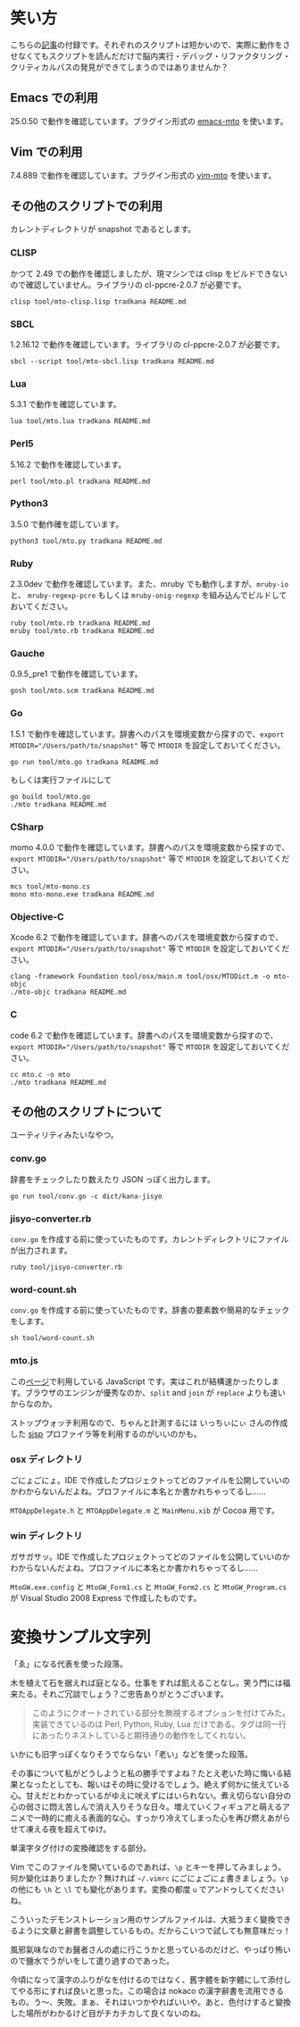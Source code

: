# 笑い方
こちらの[記事](http://sci.hateblo.jp/entry/Benchmarking2)の付録です。それぞれのスクリプトは短かいので、実際に動作をさせなくてもスクリプトを読んだだけで脳内実行・デバッグ・リファクタリング・クリティカルパスの発見ができてしまうのではありませんか？

## Emacs での利用
25.0.50 で動作を確認しています。ブラグイン形式の [emacs-mto](http://github.com/nakinor/emacs-mto) を使います。

## Vim での利用
7.4.889 で動作を確認しています。ブラグイン形式の [vim-mto](http://github.com/nakinor/vim-mto) を使います。

## その他のスクリプトでの利用
カレントディレクトリが snapshot であるとします。

### CLISP
かつて 2.49 での動作を確認しましたが、現マシンでは clisp をビルドできないので確認していません。ライブラリの cl-ppcre-2.0.7 が必要です。

    clisp tool/mto-clisp.lisp tradkana README.md

### SBCL
1.2.16.12 で動作を確認しています。ライブラリの cl-ppcre-2.0.7 が必要です。

    sbcl --script tool/mto-sbcl.lisp tradkana README.md

### Lua
5.3.1 で動作を確認しています。

    lua tool/mto.lua tradkana README.md

### Perl5
5.16.2 で動作を確認しています。

    perl tool/mto.pl tradkana README.md

### Python3
3.5.0 で動作確を認しています。

    python3 tool/mto.py tradkana README.md

### Ruby
2.3.0dev で動作を確認しています。また、mruby でも動作しますが、`mruby-io` と、 `mruby-regexp-pcre` もしくは `mruby-onig-regexp` を組み込んでビルドしておいてください。

    ruby tool/mto.rb tradkana README.md
    mruby tool/mto.rb tradkana README.md

### Gauche
0.9.5_pre1 で動作を確認しています。

    gosh tool/mto.scm tradkana README.md

### Go
1.5.1 で動作を確認しています。辞書へのパスを環境変数から探すので、`export MTODIR="/Users/path/to/snapshot"` 等で `MTODIR` を設定しておいてください。

    go run tool/mto.go tradkana README.md

もしくは実行ファイルにして

    go build tool/mto.go
    ./mto tradkana README.md

### CSharp
momo 4.0.0 で動作を確認しています。辞書へのパスを環境変数から探すので、`export MTODIR="/Users/path/to/snapshot"` 等で `MTODIR` を設定しておいてください。

    mcs tool/mto-mono.cs
    mono mto-mono.exe tradkana README.md

### Objective-C
Xcode 6.2 で動作を確認しています。辞書へのパスを環境変数から探すので、`export MTODIR="/Users/path/to/snapshot"` 等で `MTODIR` を設定しておいてください。

    clang -framework Foundation tool/osx/main.m tool/osx/MTODict.m -o mto-objc
    ./mto-objc tradkana README.md

### C
code 6.2 で動作を確認しています。辞書へのパスを環境変数から探すので、`export MTODIR="/Users/path/to/snapshot"` 等で `MTODIR` を設定しておいてください。

    cc mto.c -o mto
    ./mto tradkana README.md

## その他のスクリプトについて
ユーティリティみたいなやつ。

### conv.go
辞書をチェックしたり数えたり JSON っぽく出力します。

    go run tool/conv.go -c dict/kana-jisyo

### jisyo-converter.rb
`conv.go` を作成する前に使っていたものです。カレントディレクトリにファイルが出力されます。

    ruby tool/jisyo-converter.rb

### word-count.sh
`conv.go` を作成する前に使っていたものです。辞書の要素数や簡易的なチェックをします。

    sh tool/word-count.sh

### mto.js
この[ページ](http://github.com/nakinor/mto)で利用している JavaScript です。実はこれが結構速かったりします。ブラウザのエンジンが優秀なのか、`split` and `join` が `replace` よりも速いからなのか。

ストップウォッチ利用なので、ちゃんと計測するには いっちぃにぃ さんの作成した [sjsp](https://github.com/itchyny/sjsp) プロファイラ等を利用するのがいいのかも。

### osx ディレクトリ
ごにょごにょ。IDE で作成したプロジェクトってどのファイルを公開していいのかわからないんだよね。プロファイルに本名とか書かれちゃってるし……

`MTOAppDelegate.h` と `MTOAppDelegate.m` と `MainMenu.xib` が Cocoa 用です。

### win ディレクトリ
ガサガサッ。IDE で作成したプロジェクトってどのファイルを公開していいのかわからないんだよね。プロファイルに本名とか書かれちゃってるし……

`MtoGW.exe.config` と `MtoGW_Form1.cs` と `MtoGW_Form2.cs` と `MtoGW_Program.cs` が Visual Studio 2008 Express で作成したものです。

# 変換サンプル文字列
「ゑ」になる代表を使った段落。

木を植えて石を据えれば庭となる。仕事をすれば飢えることなし。笑う門には福来たる。それご冗談でしょう？ご忠告ありがとうございます。

<blockquote>
このようにクオートされている部分を無視するオプションを付けてみた。実装できているのは Perl, Python, Ruby, Lua だけである。タグは同一行にあったりネストしていると期待通りの動作をしてくれない。
</blockquote>

いかにも旧字っぽくなりそうでならない「老い」などを使った段落。

その事について私がどうしようと私の勝手ですよね？たとえ老いた時に悔いる結果となったとしても、報いはその時に受けるでしょう。絶えず何かに怯えている心。甘えだとわかっているがゆえに吠えずにはいられない。煮え切らない自分の心の弱さに悶え苦しんで消え入りそうな日々。増えていくフィギュアと萌えるアニメで一時的に癒える表面的な心。すっかり冷えてしまった心を再び燃えあがらせて凍える夜を超えてゆけ。

単漢字タグ付けの変換確認をする部分。

Vim でこのファイルを開いているのであれば、`\p` とキーを押してみましょう。何か變化はありましたか？無ければ `~/.vimrc` にごにょごにょ書きましょう。`\p` の他にも `\h` と `\l` でも變化があります。変換の都度 `u` でアンドゥしてくださいね。

こういったデモンストレーション用のサンプルファイルは、大抵うまく變換できるように文章と辭書を調整しているもの。だからこいつで試しても無意味だっ！

風邪氣味なのでお醫者さんの處に行こうかと思っているのだけど、やっぱり怖いので鹽水でうがいをして遣り過すのであった。

今頃になって漢字のふりがなを付けるのではなく、舊字體を新字體にして添付してやる形にすれば良いと思った。この場合は nokaco の漢字辭書を流用できるもの。う〜、失敗。まぁ、それはいつかやればいいや。あと、色付けすると變換した場所がわかるけど目がチカチカして良くないのね。
